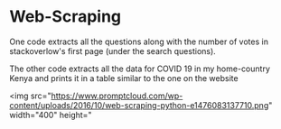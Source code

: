 # Web-Scraping
One code extracts all the questions along with the number of votes in stackoverlow's first page (under the search questions).

The other code extracts all the data for COVID 19 in my home-country Kenya and prints it in a table similar to the one on the website

<img src="https://www.promptcloud.com/wp-content/uploads/2016/10/web-scraping-python-e1476083137710.png" width="400" height="
